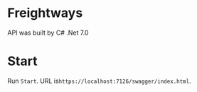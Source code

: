 # Freightways

API was built by C# .Net 7.0

# Start
Run `Start`. URL is`https://localhost:7126/swagger/index.html`. 
